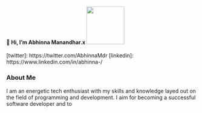 <h4>👋 Hi, I’m Abhinna Manandhar.x <img src = "https://media4.giphy.com/media/ASd0Ukj0y3qMM/giphy.gif?cid=ecf05e47ockgixy8c67al85zgzkuuxibnfwlcthfnlaldm3m&rid=giphy.gif&ct=g" style="display{inline-block}"| width=100px></h4>
[twitter]: https://twitter.com/AbhinnaMdr
[linkedin]: https://www.linkedin.com/in/abhinna-/


### About Me
I am an energetic tech enthusiast with my skills and knowledge layed out on the field of
programming and development.
I aim for becoming a successful software developer and to 
